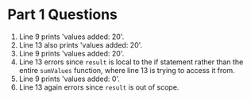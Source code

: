 # Part 1 Questions

1. Line 9 prints 'values added: 20'.
2. Line 13 also prints 'values added: 20'.
3. Line 9 prints 'values added: 20'.
4. Line 13 errors since `result` is local to the if statement rather than the entire `sumValues` function, where line 13 is trying to access it from.
5. Line 9 prints 'values added: 0'.
6. Line 13 again errors since `result` is out of scope.